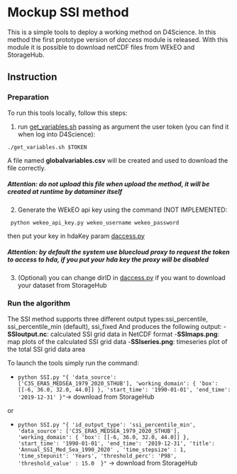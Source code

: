 # Mockup SSI method

This is a simple tools to deploy a working method on D4Science.
In this method the first  prototype version of *daccess* module is released.
With this module it is possible to download netCDF files from WEkEO and StorageHub.

## Instruction

### Preparation
To run this tools locally, follow this steps:
1. run  [get_variables.sh](./get_globalvariables.sh) passing as 
argument the user token (you can find it when log into D4Science):

`./get_variables.sh $TOKEN`

A file named **globalvariables.csv** will be created and used to download the file correctly.
##### Attention: do not upload this file when upload the method, it will be created at runtime by dataminer itself


2. Generate the WEkEO api key using the command (NOT IMPLEMENTED:

` python wekeo_api_key.py wekeo_username wekeo_password`

then put your key in hdaKey param [daccess.py](./download/daccess.py)

##### Attention: by default the system use bluecloud proxy to request the token to access to hda, if you put your hda key the proxy will be disabled

3. (Optional) you can change dirID in  [daccess.py](./download/daccess.py) if you want
to download your dataset from StorageHub


### Run the algorithm
The SSI method supports three different output types:ssi_percentile, ssi_percentile_min (default), ssi_fixed 
And produces the following output:
-**SSIoutput.nc**: calculated SSI grid data in NetCDF format
-**SSImaps.png**: map plots  of the calculated SSI grid data
-**SSIseries.png**: timeseries plot of the total SSI grid data area 


To launch the tools simply run the command:

- `python SSI.py "{ 'data_source': ['C3S_ERA5_MEDSEA_1979_2020_STHUB'], 'working_domain': { 'box': [[-6, 36.0, 32.0, 44.0]] }, 'start_time': '1990-01-01', 'end_time': '2019-12-31' }"`-> download from StorageHub 

or

- `python SSI.py "{ 'id_output_type': 'ssi_percentile_min', 'data_source': ['C3S_ERA5_MEDSEA_1979_2020_STHUB'], 'working_domain': { 'box': [[-6, 36.0, 32.0, 44.0]] }, 'start_time': '1990-01-01', 'end_time': '2019-12-31', 'title': 'Annual_SSI_Med_Sea_1990_2020' , 'time_stepsize' : 1, 'time_stepunit': 'Years', 'threshold_perc': 'P98', 'threshold_value' : 15.0  }"` -> download from StorageHub
